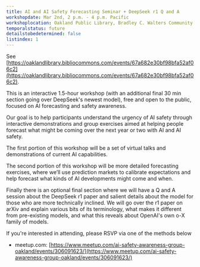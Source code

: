 ```yaml
---
title: AI and AI Safety Forecasting Seminar + DeepSeek r1 Q and A
workshopdate: Mar 2nd, 2 p.m. - 4 p.m. Pacific
workshoplocation: Oakland Public Library, Bradley C. Walters Community Room 125, 14th St, Oakland, CA 94612
temporalstatus: future
detailstobedetermined: false
listindex: 1
---
```


See [https://oaklandlibrary.bibliocommons.com/events/67a682e30bf98bfa52af06c2](https://oaklandlibrary.bibliocommons.com/events/67a682e30bf98bfa52af06c2).

This is an interactive 1.5-hour workshop (with an additional final 30 min section going over DeepSeek's newest model), free and open to the public, focused on AI forecasting and safety awareness.

Our goal is to help participants understand the urgency of AI safety through interactive demonstrations and group exercises aimed at helping people forecast what might be coming over the next year or two with AI and AI safety.

The first portion of this workshop will be a set of virtual talks and demonstrations of current AI capabilities.

The second portion of this workshop will be more detailed forecasting exercises, where we’ll use prediction markets to calibrate expectations and help forecast what kinds of AI developments might come and when.

Finally there is an optional final section where we will have a Q and A session about the DeepSeek r1 paper and salient details about the model for those who are more technically inclined. We will go over the r1 paper on arXiv and explain various bits of its terminology, what makes it different from pre-existing models, and what this reveals about OpenAI's own o-X family of models.

If you're interested in attending, please RSVP via one of the methods below

+ meetup.com: [https://www.meetup.com/ai-safety-awareness-group-oakland/events/306091623/](https://www.meetup.com/ai-safety-awareness-group-oakland/events/306091623/)


